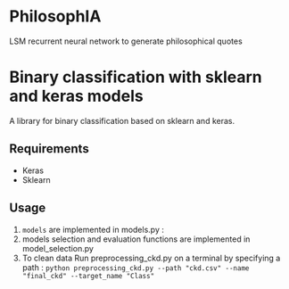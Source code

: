 # PhilosophIA
LSM recurrent neural network to generate philosophical quotes

# Binary classification with sklearn and keras models

A library for binary classification based on sklearn and keras.


## Requirements
- Keras
- Sklearn 

## Usage
1. ` models ` are implemented in models.py :
2. models selection and evaluation functions are implemented in model_selection.py
3. To clean data Run preprocessing_ckd.py on a terminal by specifying a path :
`python preprocessing_ckd.py --path "ckd.csv" --name "final_ckd" --target_name "Class"`
